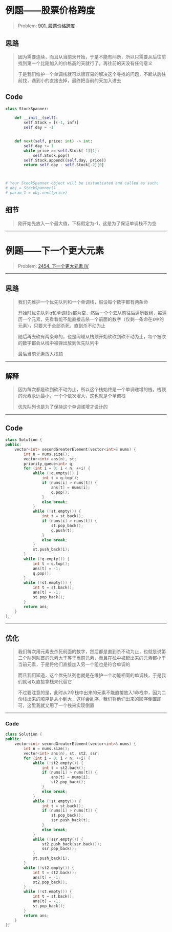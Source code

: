 # 例题——股票价格跨度

> Problem: [901. 股票价格跨度](https://leetcode.cn/problems/online-stock-span/description/)

## 思路

> 因为需要连续，而且从当前天开始，于是不能有间断，所以只需要从后往前找到第一个比刚加入的价格高的天就行了，再往前的天没有任何意义
>
> 于是我们维护一个单调栈就可以很容易的解决这个寻找的问题，不断从后往前找，遇到小的直接去掉，最终把当前的天加入进去

## Code

```python
class StockSpanner:

    def __init__(self):
        self.Stock = [(-1, inf)]
        self.day = -1


    def next(self, price: int) -> int:
        self.day += 1
        while price >= self.Stock[-1][1]:
            self.Stock.pop()
        self.Stock.append((self.day, price))
        return self.day - self.Stock[-2][0]



# Your StockSpanner object will be instantiated and called as such:
# obj = StockSpanner()
# param_1 = obj.next(price)
```

## 细节

> 刚开始先放入一个最大值，下标假定为-1，这是为了保证单调栈不为空

---

# 例题——下一个更大元素

> Problem: [2454. 下一个更大元素 IV](https://leetcode.cn/problems/next-greater-element-iv/description/)

---

## 思路

> 我们先维护一个优先队列和一个单调栈，假设每个数字都有两条命
>
> 开始时优先队列q和单调栈s都为空，然后一个个去从前往后遍历数组，每遍历一个元素，先看看能不能直接击杀一个前面的数字（仅剩一条命在s中的元素），只要大于全部杀死，直到杀不动为止
>
> 随后再去砍有两条命的，也是同理从栈顶开始砍砍到砍不动为止，每个被砍的数字都会从栈中被弹出放到优先队列中
>
> 最后当前元素放入栈顶

---

## 解释

> 因为每次都是砍到砍不动为止，所以这个栈始终是一个单调递增的栈，栈顶的元素永远最小，一个个依次增大，这也就是个单调栈
>
> 优先队列也是为了保持这个单调递增才设计的

---

## Code

```c++
class Solution {
public:
    vector<int> secondGreaterElement(vector<int>& nums) {
        int n = nums.size();
        vector<int> ans(n), st;
        priority_queue<int> q;
        for (int i = 0; i < n; ++i) {
            while (!q.empty()) {
                int t = q.top();
                if (nums[i] > nums[t]) {
                    ans[t] = nums[i];
                    q.pop();
                }
                else break;
            }
            while (!st.empty()) {
                int t = st.back();
                if (nums[i] > nums[t]) {
                    st.pop_back();
                    q.push(t);
                }
                else break;
            }
            st.push_back(i);
        }
        while (!q.empty()) {
            int t = q.top();
            ans[t] = -1;
            q.pop();
        }
        while (!st.empty()) {
            int t = st.back();
            ans[t] = -1;
            st.pop_back();
        }
        return ans;
    }
};
```

---

## 优化

> 我们每次用元素去杀死前面的数字，然后都是直到杀不动为止，也就是说第二个队列队首的元素大于等于当前元素，而且在栈中被赶出来的元素都小于当前元素，于是将他们直接加入另一个组也是符合单调的
>
> 而且我们知道，这个优先队列也就是在维护一个功能相同的单调栈，于是我们就可以直接拿栈来代替它
>
> 不过要注意的是，此时从2命栈中出来的元素不能直接放入1命栈中，因为二命栈出来的顺序是从小到大，这样会乱序，我们将他们出来的顺序倒置即可，这里我就又用了一个栈来实现倒置

---

### Code

```c++
class Solution {
public:
    vector<int> secondGreaterElement(vector<int>& nums) {
        int n = nums.size();
        vector<int> ans(n), st, st2, ssr;
        for (int i = 0; i < n; ++i) {
            while (!st2.empty()) {
                int t = st2.back();
                if (nums[i] > nums[t]) {
                    ans[t] = nums[i];
                    st2.pop_back();
                }
                else break;
            }
            while (!st.empty()) {
                int t = st.back();
                if (nums[i] > nums[t]) {
                    st.pop_back();
                    ssr.push_back(t);
                }
                else break;
            }
            while (!ssr.empty()) {
                st2.push_back(ssr.back());
                ssr.pop_back();
            }
            st.push_back(i);
        }
        while (!st2.empty()) {
            int t = st2.back();
            ans[t] = -1;
            st2.pop_back();
        }
        while (!st.empty()) {
            int t = st.back();
            ans[t] = -1;
            st.pop_back();
        }
        return ans;
    }
};
```

